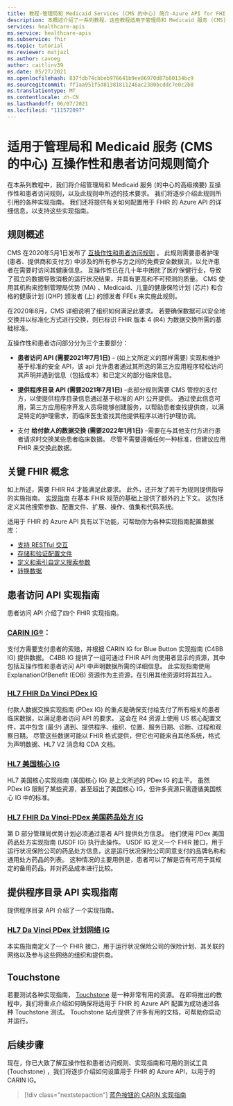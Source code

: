 ```yaml
---
title: 教程-管理局和 Medicaid Services (CMS 的中心) 简介-Azure API for FHIR
description: 本概述介绍了一系列教程，这些教程适用于管理局和 Medicaid 服务 (CMS) 互操作性和患者访问规则的中心。
services: healthcare-apis
ms.service: healthcare-apis
ms.subservice: fhir
ms.topic: tutorial
ms.reviewer: matjazl
ms.author: cavoeg
author: caitlinv39
ms.date: 05/27/2021
ms.openlocfilehash: 837fdb74cbbeb976641b9ee86970d87b80134bc9
ms.sourcegitcommit: ff1aa951f5d81381811246ac2380bcddc7e0c2b0
ms.translationtype: MT
ms.contentlocale: zh-CN
ms.lasthandoff: 06/07/2021
ms.locfileid: "111572097"
---
```

# <a name="centers-for-medicare-and-medicaid-services-cms-interoperability-and-patient-access-rule-introduction"></a>适用于管理局和 Medicaid 服务 (CMS 的中心) 互操作性和患者访问规则简介

在本系列教程中，我们将介绍管理局和 Medicaid 服务 (的中心的高级摘要) 互操作性和患者访问规则，以及此规则中所述的技术要求。 我们将逐步介绍此规则所引用的各种实现指南。 我们还将提供有关如何配置用于 FHIR 的 Azure API 的详细信息，以支持这些实现指南。


## <a name="rule-overview"></a>规则概述

CMS 在2020年5月1日发布了 [互操作性和患者访问规则](https://www.cms.gov/Regulations-and-Guidance/Guidance/Interoperability/index) 。 此规则需要患者护理 (患者、提供商和支付方) 中涉及的所有参与方之间的免费安全数据流，以允许患者在需要时访问其健康信息。 互操作性已在几十年中困扰了医疗保健行业，导致了孤立的数据导致消极的运行状况结果，并具有更高和不可预测的质量。 CMS 使用其机构来控制管理局优势 (MA) 、Medicaid、儿童的健康保险计划 (芯片) 和合格的健康计划 (QHP) 颁发者 (上) 的颁发者 FFEs 来实施此规则。 

在2020年8月，CMS 详细说明了组织如何满足此要求。 若要确保数据可以安全地交换并以标准化方式进行交换，则已标识 FHIR 版本 4 (R4) 为数据交换所需的基础标准。 

互操作性和患者访问部分分为三个主要部分：

* **患者访问 API (需要2021年7月1日)** – (如上文所定义的那样需要) 实现和维护基于标准的安全 API，该 api 允许患者通过其所选的第三方应用程序轻松访问其声明并遇到信息（包括成本）和已定义的部分临床信息。  

* **提供程序目录 API (需要2021年7月1日)** –此部分规则需要 CMS 管控的支付方，以使提供程序目录信息通过基于标准的 API 公开提供。 通过使此信息可用，第三方应用程序开发人员将能够创建服务，以帮助患者查找提供商，以满足特定的护理需求，而临床医生查找其他提供程序以进行护理协调。  

* 支付 **给付款人的数据交换 (需要2022年1月1日)** –需要在与其他支付方进行患者请求时交换某些患者临床数据。 尽管不需要遵循任何一种标准，但建议应用 FHIR 来交换此数据。 

## <a name="key-fhir-concepts"></a>关键 FHIR 概念

如上所述，需要 FHIR R4 才能满足此要求。 此外，还开发了若干为规则提供指导的实施指南。 [实现指南](https://www.hl7.org/fhir/implementationguide.html) 在基本 FHIR 规范的基础上提供了额外的上下文。 这包括定义其他搜索参数、配置文件、扩展、操作、值集和代码系统。

适用于 FHIR 的 Azure API 具有以下功能，可帮助你为各种实现指南配置数据库：

* [支持 RESTful 交互](fhir-features-supported.md)
* [存储和验证配置文件](validation-against-profiles.md)
* [定义和索引自定义搜索参数](how-to-do-custom-search.md)
* [转换数据](convert-data.md)

## <a name="patient-access-api-implementation-guides"></a>患者访问 API 实现指南

患者访问 API 介绍了四个 FHIR 实现指南。

### <a name="carin-ig-for-blue-button"></a>[CARIN IG®](http://hl7.org/fhir/us/carin-bb/STU1/index.html)：

支付方需要支付患者的索赔，并根据 CARIN IG for Blue Button 实现指南 (C4BB IG) 提供数据。 C4BB IG 提供了一组可通过 FHIR API 向使用者显示的资源，其中包括互操作性和患者访问 API 中声明数据所需的详细信息。 此实现指南使用 ExplanationOfBenefit (EOB) 资源作为主资源，在引用其他资源时将其拉入。

### <a name="hl7-fhir-da-vinci-pdex-ig"></a>[HL7 FHIR Da Vinci PDex IG](http://hl7.org/fhir/us/davinci-pdex/STU1/index.html)

付款人数据交换实现指南 (PDex IG) 的重点是确保支付给支付了所有相关的患者临床数据，以满足患者访问 API 的要求。 这会在 R4 资源上使用 US 核心配置文件，其中包含 (最少) 遇到、提供程序、组织、位置、服务日期、诊断、过程和观察日期。 尽管这些数据可能以 FHIR 格式提供，但它也可能来自其他系统，格式为声明数据、HL7 V2 消息和 CDA 文档。

### <a name="hl7-us-core-ig"></a>[HL7 美国核心 IG](https://www.hl7.org/fhir/us/core/toc.html)

HL7 美国核心实现指南 (美国核心 IG) 是上文所述的 PDex IG 的主干。 虽然 PDex IG 限制了某些资源，甚至超出了美国核心 IG，但许多资源只需遵循美国核心 IG 中的标准。

### <a name="hl7-fhir-da-vinci---pdex-us-drug-formulary-ig"></a>[HL7 FHIR Da Vinci-PDex 美国药品处方 IG](http://hl7.org/fhir/us/Davinci-drug-formulary/index.html)

第 D 部分管理局优势计划必须通过患者 API 提供处方信息。 他们使用 PDex 美国药品处方实现指南 (USDF IG) 执行此操作。 USDF IG 定义一个 FHIR 接口，用于运行状况保险公司的药品处方信息，这是运行状况保险公司同意支付的品牌名称和通用处方药品的列表。 这种情况的主要用例是，患者可以了解是否有可用于其规定的备用药品，并对药品成本进行比较。

## <a name="provider-directory-api-implementation-guide"></a>提供程序目录 API 实现指南

提供程序目录 API 介绍了一个实现指南。

### <a name="hl7-da-vinci-pdex-plan-network-ig"></a>[HL7 Da Vinci PDex 计划网络 IG](http://build.fhir.org/ig/HL7/davinci-pdex-plan-net/)

本实施指南定义了一个 FHIR 接口，用于运行状况保险公司的保险计划、其关联的网络以及参与这些网络的组织和提供商。

## <a name="touchstone"></a>Touchstone

若要测试各种实现指南， [Touchstone](https://touchstone.aegis.net/touchstone/) 是一种非常有用的资源。 在即将推出的教程中，我们将重点介绍如何确保将适用于 FHIR 的 Azure API 配置为成功通过各种 Touchstone 测试。 Touchstone 站点提供了许多有用的文档，可帮助你启动并运行。

## <a name="next-steps"></a>后续步骤

现在，你已大致了解互操作性和患者访问规则、实现指南和可用的测试工具 (Touchstone) ，我们将逐步介绍如何设置用于 FHIR 的 Azure API，以用于的 CARIN IG。 

>[!div class="nextstepaction"]
>[蓝色按钮的 CARIN 实现指南](carin-implementation-guide-blue-button-tutorial.md)  
